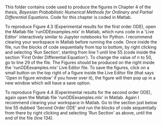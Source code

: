 This folder contains code used to produce the figures in Chapter 4 of the thesis, *Bayesian Probabilistic Numerical Methods for
Ordinary and Partial Differential Equations*. Code for this chapter is coded in Matlab.

To reproduce Figure 4.3 (Experimental results for the first order ODE), open the Matlab file 'runODEexamples.mlx' in Matlab, which runs code in a 'Live Editor' interactively similar to Jupyter notebooks for Python. I recommend clearing your workspace in Matlab before running the code. Once inside the file, run the blocks of code sequentially from top to bottom, by right clicking and selecting 'Run Section', starting from line 1 until line 55 (code inside the section 'First Order Differential Equation'). To change the value of n to 50, go to line 29 of the file. The Figures should be produced on the right inside the 'runODEexamples.mlx' Live Editor file. To save the figures, click on a small button on the top right of a figure inside the Live Editor file (that says 'Open in figure window' if you hover over it),  the figure will then pop up in a new window which will have a save option.

To reproduce Figure 4.4 (Experimental results for the second order ODE), again open the Matlab file 'runODEexamples.mlx' in Matlab. Again I recommend clearing your workspace in Matlab. Go to the section just below line 55 dubbed 'Second Order ODE' and run the blocks of code sequentially from there by right clicking and selecting 'Run Section' as above, until the end of the file (line 134). 
